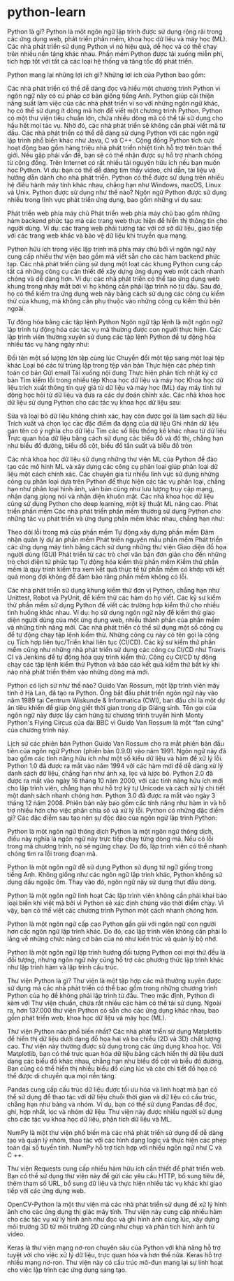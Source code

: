 # python-learn
Python là gì?
Python là một ngôn ngữ lập trình được sử dụng rộng rãi trong các ứng dụng web, phát triển phần mềm, khoa học dữ liệu và máy học (ML). Các nhà phát triển sử dụng Python vì nó hiệu quả, dễ học và có thể chạy trên nhiều nền tảng khác nhau. Phần mềm Python được tải xuống miễn phí, tích hợp tốt với tất cả các loại hệ thống và tăng tốc độ phát triển.

Python mang lại những lợi ích gì?
Những lợi ích của Python bao gồm:

Các nhà phát triển có thể dễ dàng đọc và hiểu một chương trình Python vì ngôn ngữ này có cú pháp cơ bản giống tiếng Anh. 
Python giúp cải thiện năng suất làm việc của các nhà phát triển vì so với những ngôn ngữ khác, họ có thể sử dụng ít dòng mã hơn để viết một chương trình Python.
Python có một thư viện tiêu chuẩn lớn, chứa nhiều dòng mã có thể tái sử dụng cho hầu hết mọi tác vụ. Nhờ đó, các nhà phát triển sẽ không cần phải viết mã từ đầu.
Các nhà phát triển có thể dễ dàng sử dụng Python với các ngôn ngữ lập trình phổ biến khác như Java, C và C++.
Cộng đồng Python tích cực hoạt động bao gồm hàng triệu nhà phát triển nhiệt tình hỗ trợ trên toàn thế giới. Nếu gặp phải vấn đề, bạn sẽ có thể nhận được sự hỗ trợ nhanh chóng từ cộng đồng.
Trên Internet có rất nhiều tài nguyên hữu ích nếu bạn muốn học Python. Ví dụ: bạn có thể dễ dàng tìm thấy video, chỉ dẫn, tài liệu và hướng dẫn dành cho nhà phát triển.
Python có thể được sử dụng trên nhiều hệ điều hành máy tính khác nhau, chẳng hạn như Windows, macOS, Linux và Unix.
Python được sử dụng như thế nào?
Ngôn ngữ Python được sử dụng nhiều trong lĩnh vực phát triển ứng dụng, bao gồm những ví dụ sau:

Phát triển web phía máy chủ
Phát triển web phía máy chủ bao gồm những hàm backend phức tạp mà các trang web thực hiện để hiển thị thông tin cho người dùng. Ví dụ: các trang web phải tương tác với cơ sở dữ liệu, giao tiếp với các trang web khác và bảo vệ dữ liệu khi truyền qua mạng. 

Python hữu ích trong việc lập trình mã phía máy chủ bởi vì ngôn ngữ này cung cấp nhiều thư viện bao gồm mã viết sẵn cho các hàm backend phức tạp. Các nhà phát triển cũng sử dụng một loạt các khung Python cung cấp tất cả những công cụ cần thiết để xây dựng ứng dụng web một cách nhanh chóng và dễ dàng hơn. Ví dụ: các nhà phát triển có thể tạo ứng dụng web khung trong nháy mắt bởi vì họ không cần phải lập trình nó từ đầu. Sau đó, họ có thể kiểm tra ứng dụng web này bằng cách sử dụng các công cụ kiểm thử của khung, mà không cần phụ thuộc vào những công cụ kiểm thử bên ngoài.

Tự động hóa bằng các tập lệnh Python
Ngôn ngữ tập lệnh là một ngôn ngữ lập trình tự động hóa các tác vụ mà thường được con người thực hiện. Các lập trình viên thường xuyên sử dụng các tập lệnh Python để tự động hóa nhiều tác vụ hàng ngày như:

Đổi tên một số lượng lớn tệp cùng lúc
Chuyển đổi một tệp sang một loại tệp khác
Loại bỏ các từ trùng lặp trong tệp văn bản
Thực hiện các phép tính toán cơ bản
Gửi email
Tải xuống nội dung
Thực hiện phân tích nhật ký cơ bản
Tìm kiếm lỗi trong nhiều tệp
Khoa học dữ liệu và máy học
Khoa học dữ liệu trích xuất thông tin quý giá từ dữ liệu và máy học (ML) dạy máy tính tự động học hỏi từ dữ liệu và đưa ra các dự đoán chính xác. Các nhà khoa học dữ liệu sử dụng Python cho các tác vụ khoa học dữ liệu sau:

Sửa và loại bỏ dữ liệu không chính xác, hay còn được gọi là làm sạch dữ liệu 
Trích xuất và chọn lọc các đặc điểm đa dạng của dữ liệu
Ghi nhãn dữ liệu gán tên có ý nghĩa cho dữ liệu
Tìm các số liệu thống kê khác nhau từ dữ liệu
Trực quan hóa dữ liệu bằng cách sử dụng các biểu đồ và đồ thị, chẳng hạn như biểu đồ đường, biểu đồ cột, biểu đồ tần suất và biểu đồ tròn
 
Các nhà khoa học dữ liệu sử dụng những thư viện ML của Python để đào tạo các mô hình ML và xây dựng các công cụ phân loại giúp phân loại dữ liệu một cách chính xác. Các chuyên gia từ nhiều lĩnh vực sử dụng những công cụ phân loại dựa trên Python để thực hiện các tác vụ phân loại, chẳng hạn như phân loại hình ảnh, văn bản cũng như lưu lượng truy cập mạng, nhận dạng giọng nói và nhận diện khuôn mặt. Các nhà khoa học dữ liệu cũng sử dụng Python cho deep learning, một kỹ thuật ML nâng cao.
Phát triển phần mềm
Các nhà phát triển phần mềm thường sử dụng Python cho những tác vụ phát triển và ứng dụng phần mềm khác nhau, chẳng hạn như:

Theo dõi lỗi trong mã của phần mềm
Tự động xây dựng phần mềm
Đảm nhận quản lý dự án phần mềm
Phát triển nguyên mẫu phần mềm
Phát triển các ứng dụng máy tính bằng cách sử dụng những thư viện Giao diện đồ họa người dùng (GUI)
Phát triển từ các trò chơi văn bản đơn giản cho đến những trò chơi điện tử phức tạp
Tự động hóa kiểm thử phần mềm
Kiểm thử phần mềm là quy trình kiểm tra xem kết quả thực tế từ phần mềm có khớp với kết quả mong đợi không để đảm bảo rằng phần mềm không có lỗi. 

Các nhà phát triển sử dụng khung kiểm thử đơn vị Python, chẳng hạn như Unittest, Robot và PyUnit, để kiểm thử các hàm do họ viết. 
Các kỹ sư kiểm thử phần mềm sử dụng Python để viết các trường hợp kiểm thử cho nhiều tình huống khác nhau. Ví dụ: họ sử dụng ngôn ngữ này để kiểm thử giao diện người dùng của một ứng dụng web, nhiều thành phần của phần mềm và những tính năng mới. 
Các nhà phát triển có thể sử dụng một số công cụ để tự động chạy tập lệnh kiểm thử. Những công cụ này có tên gọi là công cụ Tích hợp liên tục/Triển khai liên tục (CI/CD). Các kỹ sư kiểm thử phần mềm cũng như những nhà phát triển sử dụng các công cụ CI/CD như Travis CI và Jenkins để tự động hóa quy trình kiểm thử. Công cụ CI/CD tự động chạy các tập lệnh kiểm thử Python và báo cáo kết quả kiểm thử bất kỳ khi nào nhà phát triển thêm vào những dòng mã mới.

Python có lịch sử như thế nào?
Guido Van Rossum, một lập trình viên máy tính ở Hà Lan, đã tạo ra Python. Ông bắt đầu phát triển ngôn ngữ này vào năm 1989 tại Centrum Wiskunde & Informatica (CWI), ban đầu chỉ là một dự án tiêu khiển để giúp ông giết thời gian trong dịp Giáng sinh. Tên gọi của ngôn ngữ này được lấy cảm hứng từ chương trình truyền hình Monty Python's Flying Circus của đài BBC vì Guido Van Rossum là một “fan cứng” của chương trình này. 

Lịch sử các phiên bản Python
Guido Van Rossum cho ra mắt phiên bản đầu tiên của ngôn ngữ Python (phiên bản 0.9.0) vào năm 1991. Ngôn ngữ này đã bao gồm các tính năng hữu ích như một số kiểu dữ liệu và hàm để xử lý lỗi. 
Python 1.0 đã được ra mắt vào năm 1994 với các hàm mới để dễ dàng xử lý danh sách dữ liệu, chẳng hạn như ánh xạ, lọc và lược bỏ.
Python 2.0 đã được ra mắt vào ngày 16 tháng 10 năm 2000, với các tính năng hữu ích mới cho lập trình viên, chẳng hạn như hỗ trợ ký tự Unicode và cách xử lý chi tiết một danh sách nhanh chóng hơn.
Python 3.0 đã được ra mắt vào ngày 3 tháng 12 năm 2008. Phiên bản này bao gồm các tính năng như hàm in và hỗ trợ nhiều hơn cho việc phân chia số và xử lý lỗi. 
Python có những đặc điểm gì?
Các đặc điểm sau tạo nên sự độc đáo của ngôn ngữ lập trình Python:

Python là một ngôn ngữ thông dịch
Python là một ngôn ngữ thông dịch, điều này nghĩa là ngôn ngữ này trực tiếp chạy từng dòng mã. Nếu có lỗi trong mã chương trình, nó sẽ ngừng chạy. Do đó, lập trình viên có thể nhanh chóng tìm ra lỗi trong đoạn mã.

Python là một ngôn ngữ dễ sử dụng
Python sử dụng từ ngữ giống trong tiếng Anh. Không giống như các ngôn ngữ lập trình khác, Python không sử dụng dấu ngoặc ôm. Thay vào đó, ngôn ngữ này sử dụng thụt đầu dòng. 

Python là một ngôn ngữ linh hoạt
Các lập trình viên không cần phải khai báo loại biến khi viết mã bởi vì Python sẽ xác định chúng vào thời điểm chạy. Vì vậy, bạn có thể viết các chương trình Python một cách nhanh chóng hơn.

Python là một ngôn ngữ cấp cao
Python gần gũi với ngôn ngữ con người hơn các ngôn ngữ lập trình khác. Do đó, các lập trình viên không cần phải lo lắng về những chức năng cơ bản của nó như kiến trúc và quản lý bộ nhớ.

Python là một ngôn ngữ lập trình hướng đối tượng
Python coi mọi thứ đều là đối tượng, nhưng ngôn ngữ này cũng hỗ trợ các phương thức lập trình khác như lập trình hàm và lập trình cấu trúc.

Thư viện Python là gì?
Thư viện là một tập hợp các mã thường xuyên được sử dụng mà các nhà phát triển có thể bao gồm trong những chương trình Python của họ để không phải lập trình từ đầu. Theo mặc định, Python đi kèm với Thư viện chuẩn, chứa rất nhiều các hàm có thể tái sử dụng. Ngoài ra, hơn 137.000 thư viện Python có sẵn cho các ứng dụng khác nhau, bao gồm phát triển web, khoa học dữ liệu và máy học (ML).

Thư viện Python nào phổ biến nhất?
Các nhà phát triển sử dụng Matplotlib để hiển thị dữ liệu dưới dạng đồ họa hai và ba chiều (2D và 3D) chất lượng cao. Thư viện này thường được sử dụng trong các ứng dụng khoa học. Với Matplotlib, bạn có thể trực quan hóa dữ liệu bằng cách hiển thị dữ liệu dưới dạng các biểu đồ khác nhau, chẳng hạn như biểu đồ cột và biểu đồ đường. Bạn cũng có thể hiển thị nhiều biểu đồ cùng lúc và các chi tiết đồ họa có thể được di chuyển qua mọi nền tảng.

Pandas cung cấp cấu trúc dữ liệu được tối ưu hóa và linh hoạt mà bạn có thể sử dụng để thao tác với dữ liệu chuỗi thời gian và dữ liệu có cấu trúc, chẳng hạn như bảng và nhóm. Ví dụ, bạn có thể sử dụng Pandas để đọc, ghi, hợp nhất, lọc và nhóm dữ liệu. Thư viện này được nhiều người sử dụng cho các tác vụ khoa học dữ liệu, phân tích dữ liệu và ML.

NumPy là một thư viện phổ biến mà các nhà phát triển sử dụng để dễ dàng tạo và quản lý nhóm, thao tác với các hình dạng logic và thực hiện các phép toán đại số tuyến tính. NumPy hỗ trợ tích hợp với nhiều ngôn ngữ như C và C ++.

Thư viện Requests cung cấp nhiều hàm hữu ích cần thiết để phát triển web. Bạn có thể sử dụng thư viện này để gửi các yêu cầu HTTP, bổ sung tiêu đề, thêm tham số URL, bổ sung dữ liệu và thực hiện nhiều tác vụ khác khi giao tiếp với các ứng dụng web. 

OpenCV-Python là một thư viện mà các nhà phát triển sử dụng để xử lý hình ảnh cho các ứng dụng thị giác máy tính. Thư viện này cung cấp nhiều hàm cho các tác vụ xử lý hình ảnh như đọc và ghi hình ảnh cùng lúc, xây dựng môi trường 3D từ môi trường 2D cũng như chụp và phân tích hình ảnh từ video.

Keras là thư viện mạng nơ-ron chuyên sâu của Python với khả năng hỗ trợ tuyệt vời cho việc xử lý dữ liệu, trực quan hóa và hơn thế nữa. Keras hỗ trợ nhiều mạng nơ-ron. Thư viện này có cấu trúc mô-đun mang lại sự linh hoạt cho việc lập trình các ứng dụng sáng tạo.
